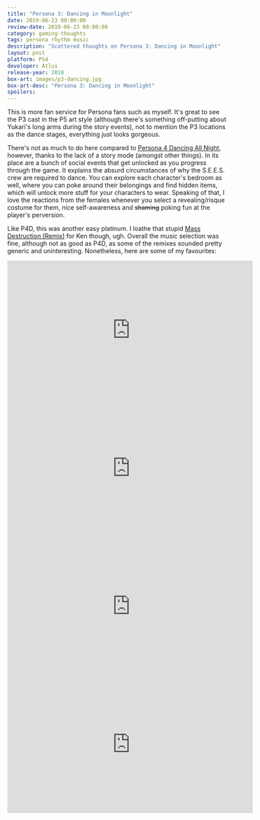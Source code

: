 ```yaml
---
title: "Persona 3: Dancing in Moonlight"
date: 2019-06-23 00:00:00 
review-date: 2019-06-23 00:00:00 
category: gaming-thoughts
tags: persona rhythm music
description: "Scattered thoughts on Persona 3: Dancing in Moonlight"
layout: post
platform: PS4 
developer: Atlus
release-year: 2018
box-art: images/p3-dancing.jpg
box-art-desc: "Persona 3: Dancing in Moonlight"
spoilers: 
---
```

This is more fan service for Persona fans such as myself. It's great to see the P3 cast in the P5 art style (although there's something off-putting about Yukari's long arms during the story events), not to mention the P3 locations as the dance stages, everything just looks gorgeous.

There's not as much to do here compared to [Persona 4 Dancing All Night](/persona-4-dancing-all-night), however, thanks to the lack of a story mode (amongst other things). In its place are a bunch of social events that get unlocked as you progress through the game. It explains the absurd circumstances of why the S.E.E.S. crew are required to dance. You can explore each character's bedroom as well, where you can poke around their belongings and find hidden items, which will unlock more stuff for your characters to wear. Speaking of that, I love the reactions from the females whenever you select a revealing/risque costume for them, nice self-awareness and ~~shaming~~ poking fun at the player's perversion.

Like P4D, this was another easy platinum. I loathe that stupid [Mass Destruction (Remix)](https://www.youtube.com/watch?v=ilibOFA6Pjg) for Ken though, ugh. Overall the music selection was fine, although not as good as P4D, as some of the remixes sounded pretty generic and uninteresting. Nonetheless, here are some of my favourites:

<div class="content-container">
  <iframe width="560" height="315" src="https://www.youtube.com/embed/OVZyLjq-bhE" frameborder="0" allow="accelerometer; autoplay; encrypted-media; gyroscope; picture-in-picture" allowfullscreen></iframe>
</div>

<div class="content-container">
    <iframe width="560" height="315" src="https://www.youtube.com/embed/B1-Oriq97YY" frameborder="0" allow="accelerometer; autoplay; encrypted-media; gyroscope; picture-in-picture" allowfullscreen></iframe>
</div>

<div class="content-container">
    <iframe width="560" height="315" src="https://www.youtube.com/embed/x07ag0FkIfY" frameborder="0" allow="accelerometer; autoplay; encrypted-media; gyroscope; picture-in-picture" allowfullscreen></iframe>
</div>

<div class="content-container">
    <iframe width="560" height="315" src="https://www.youtube.com/embed/FPxHUx9xX-4" frameborder="0" allow="accelerometer; autoplay; encrypted-media; gyroscope; picture-in-picture" allowfullscreen></iframe>
</div>